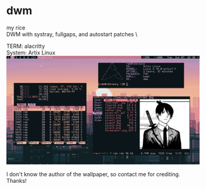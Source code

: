 # dwm
my rice\
DWM with systray, fullgaps, and autostart patches \ 

TERM: alacritty\
System: Artix Linux\
![alt text](rice4.png)

I don't know the author of the wallpaper, so contact me for crediting. Thanks!

